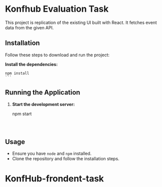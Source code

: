 # Konfhub Evaluation Task

This project is replication of the existing UI built with React. It fetches event data from the given API.


## Installation

Follow these steps to download and run the project:


 **Install the dependencies:**


    npm install
    ```

## Running the Application

1. **Start the development server:**

    
    npm start
    ```



## Usage

- Ensure you have `node` and `npm` installed.
- Clone the repository and follow the installation steps.


# KonfHub-frondent-task
